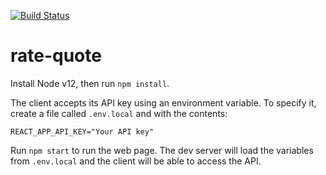 [![Build Status](https://travis-ci.com/alexjball/json-dom.svg?branch=master)](https://travis-ci.com/alexjball/json-dom)

# rate-quote

Install Node v12, then run `npm install`.

The client accepts its API key using an environment variable. To specify it, create a file called `.env.local` and with the contents:

```
REACT_APP_API_KEY="Your API key"
```

Run `npm start` to run the web page. The dev server will load the variables from `.env.local` and the client will be able to access the API.
